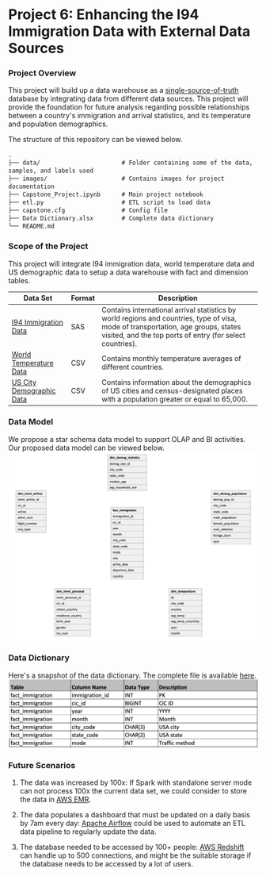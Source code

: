# Project 6: Enhancing the I94 Immigration Data with External Data Sources

### Project Overview
This project will build up a data warehouse as a [single-source-of-truth](https://en.wikipedia.org/wiki/Single_source_of_truth) database by integrating data from different data sources. This project will provide the foundation for future analysis regarding possible relationships between a country's immigration and arrival statistics, and its temperature and population demographics.

The structure of this repository can be viewed below.

    .
    ├── data/                       # Folder containing some of the data, samples, and labels used
    ├── images/                     # Contains images for project documentation
    ├── Capstone_Project.ipynb      # Main project notebook
    ├── etl.py                      # ETL script to load data
    ├── capstone.cfg                # Config file
    ├── Data Dictionary.xlsx        # Complete data dictionary
    └── README.md


### Scope of the Project

This project will integrate I94 immigration data, world temperature data and US demographic data to setup a data warehouse with fact and dimension tables.

| Data Set | Format | Description |
| ---      | ---    | ---         |
|[I94 Immigration Data](https://travel.trade.gov/research/reports/i94/historical/2016.html)| SAS | Contains international arrival statistics by world regions and countries, type of visa, mode of transportation, age groups, states visited, and the top ports of entry (for select countries).|
|[World Temperature Data](https://www.kaggle.com/berkeleyearth/climate-change-earth-surface-temperature-data)| CSV | Contains monthly temperature averages of different countries.|
|[US City Demographic Data](https://public.opendatasoft.com/explore/dataset/us-cities-demographics/export/)| CSV | Contains information about the demographics of US cities and census-designated places with a population greater or equal to 65,000.|

### Data Model
We propose a star schema data model to support OLAP and BI activities. Our proposed data model can be viewed below.
![schema](https://github.com/Gianatmaja/Udacity-Data-Engineering-Nanodegree/blob/main/I94-Immigration-Enhancement/images/Picture1.png)

### Data Dictionary
Here's a snapshot of the data dictionary. The complete file is available [here](https://github.com/Gianatmaja/Udacity-Data-Engineering-Nanodegree/blob/main/I94-Immigration-Enhancement/Data%20Dictionary.xlsx).
![dict](https://github.com/Gianatmaja/Udacity-Data-Engineering-Nanodegree/blob/main/I94-Immigration-Enhancement/images/dict.png)

### Future Scenarios
1. The data was increased by 100x:
    If Spark with standalone server mode can not process 100x the current data set, we could consider to store the data in [AWS EMR](https://aws.amazon.com/emr/).


2. The data populates a dashboard that must be updated on a daily basis by 7am every day:
    [Apache Airflow](https://airflow.apache.org) could be used to automate an ETL data pipeline to regularly update the data.


3. The database needed to be accessed by 100+ people:
    [AWS Redshift](https://aws.amazon.com/tw/redshift/?nc2=h_ql_prod_db_rs&whats-new-cards.sort-by=item.additionalFields.postDateTime&whats-new-cards.sort-order=desc) can handle up to 500 connections, and might be the suitable storage if the database needs to be accessed by a lot of users.

